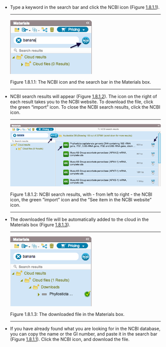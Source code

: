 

-   Type a keyword in the search bar and click the NCBI icon
    (Figure [1.8.1.1](#x1-40001r1)).

    ------------------------------------------------------------------------

    <div class="figure">

    <span id="x1-40001r1"></span>
    ![PIC](../../../pictures/NCBI_screenshots/searchbox.png)
    <div class="caption">

    <span class="id">Figure 1.8.1.1: </span><span class="content">The
    NCBI icon and the search bar in the Materials box.</span>

    </div>

    </div>

    ------------------------------------------------------------------------

-   NCBI search results will appear (Figure [1.8.1.2](#x1-40002r2)). The
    icon on the right of each result takes you to the NCBI website. To
    download the file, click the green “import” icon. To close the NCBI
    search results, click the NCBI icon.

    ------------------------------------------------------------------------

    <div class="figure">

    <span id="x1-40002r2"></span>
    ![PIC](../../../pictures/NCBI_screenshots/NCBI_results.png)
    <div class="caption">

    <span class="id">Figure 1.8.1.2: </span><span class="content">NCBI
    search results, with - from left to right - the NCBI icon, the green
    ”import” icon and the ”See item in the NCBI website” icon.</span>

    </div>

    </div>

    ------------------------------------------------------------------------

-   The downloaded file will be automatically added to the cloud in the
    Materials box (Figure [1.8.1.3](#x1-40003r3)).

    ------------------------------------------------------------------------

    <div class="figure">

    <span id="x1-40003r3"></span>
    ![PIC](../../../pictures/NCBI_screenshots/sequence_cloud.png)
    <div class="caption">

    <span class="id">Figure 1.8.1.3: </span><span class="content">The
    downloaded file in the Materials box.</span>

    </div>

    </div>

    ------------------------------------------------------------------------

-   If you have already found what you are looking for in the NCBI
    database, you can copy the name or the GI number, and paste it in
    the search bar (Figure [1.8.1.1](#x1-40001r1)). Click the NCBI icon,
    and download the file.

